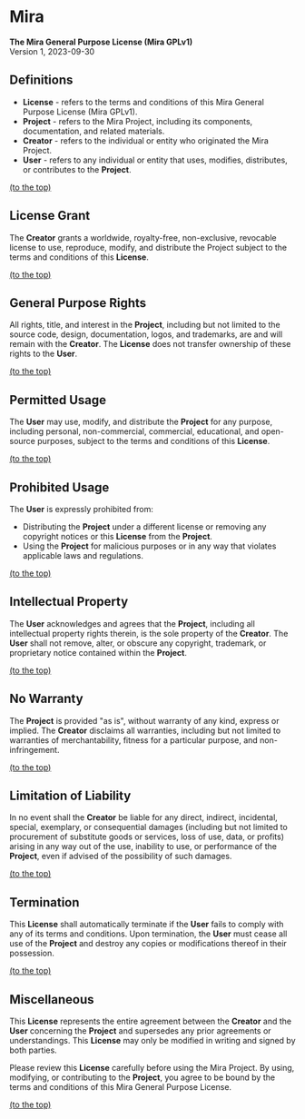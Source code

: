 
# Mira
**The Mira General Purpose License (Mira GPLv1)**<br>
Version 1, 2023-09-30

## Definitions
 - **License** - refers to the terms and conditions of this Mira General Purpose License (Mira GPLv1).
 - **Project** - refers to the Mira Project, including its components, documentation, and related materials.
 - **Creator** - refers to the individual or entity who originated the Mira Project.
 - **User** - refers to any individual or entity that uses, modifies, distributes, or contributes to the **Project**.

[(to the top)](#mira)

## License Grant
The **Creator** grants a worldwide, royalty-free, non-exclusive, revocable license to use, reproduce, modify, and distribute the Project subject to the terms and conditions of this **License**.

[(to the top)](#mira)

## General Purpose Rights
All rights, title, and interest in the **Project**, including but not limited to the source code, design, documentation, logos, and trademarks, are and will remain with the **Creator**. The **License** does not transfer ownership of these rights to the **User**.

[(to the top)](#mira)

## Permitted Usage
The **User** may use, modify, and distribute the **Project** for any purpose, including personal, non-commercial, commercial, educational, and open-source purposes, subject to the terms and conditions of this **License**.

[(to the top)](#mira)

## Prohibited Usage
The **User** is expressly prohibited from:
- Distributing the **Project** under a different license or removing any copyright notices or this **License** from the **Project**.
- Using the **Project** for malicious purposes or in any way that violates applicable laws and regulations.

[(to the top)](#mira)

## Intellectual Property
The **User** acknowledges and agrees that the **Project**, including all intellectual property rights therein, is the sole property of the **Creator**. The **User** shall not remove, alter, or obscure any copyright, trademark, or proprietary notice contained within the **Project**.

[(to the top)](#mira)

## No Warranty
The **Project** is provided "as is", without warranty of any kind, express or implied. The **Creator** disclaims all warranties, including but not limited to warranties of merchantability, fitness for a particular purpose, and non-infringement.

[(to the top)](#mira)

## Limitation of Liability
In no event shall the **Creator** be liable for any direct, indirect, incidental, special, exemplary, or consequential damages (including but not limited to procurement of substitute goods or services, loss of use, data, or profits) arising in any way out of the use, inability to use, or performance of the **Project**, even if advised of the possibility of such damages.

[(to the top)](#mira)

## Termination
This **License** shall automatically terminate if the **User** fails to comply with any of its terms and conditions. Upon termination, the **User** must cease all use of the **Project** and destroy any copies or modifications thereof in their possession.

[(to the top)](#mira)

## Miscellaneous
This **License** represents the entire agreement between the **Creator** and the **User** concerning the **Project** and supersedes any prior agreements or understandings. This **License** may only be modified in writing and signed by both parties.

Please review this **License** carefully before using the Mira Project. By using, modifying, or contributing to the **Project**, you agree to be bound by the terms and conditions of this Mira General Purpose License.

[(to the top)](#mira)

